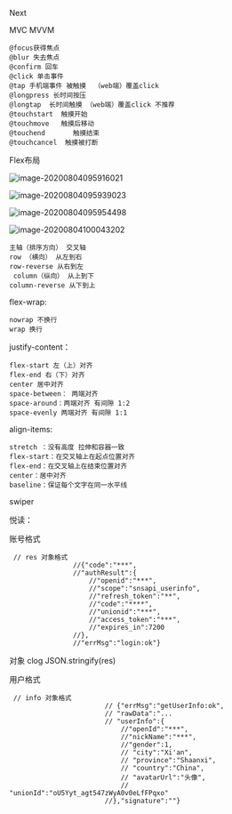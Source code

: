 Next

MVC   MVVM



```
@focus获得焦点
@blur 失去焦点
@confirm 回车
@click 单击事件
@tap 手机端事件 被触摸  （web端）覆盖click
@longpress 长时间按压
@longtap  长时间触摸 （web端）覆盖click 不推荐
@touchstart  触摸开始
@touchmove	 触摸后移动
@touchend		触摸结束 
@touchcancel  触摸被打断

```

Flex布局

![image-20200804095916021](C:\Users\saoren\AppData\Roaming\Typora\typora-user-images\image-20200804095916021.png)

![image-20200804095939023](C:\Users\saoren\AppData\Roaming\Typora\typora-user-images\image-20200804095939023.png)

![image-20200804095954498](C:\Users\saoren\AppData\Roaming\Typora\typora-user-images\image-20200804095954498.png)

![image-20200804100043202](C:\Users\saoren\AppData\Roaming\Typora\typora-user-images\image-20200804100043202.png)

```
主轴（排序方向） 交叉轴  
row （横向） 从左到右
row-reverse 从右到左
 column（纵向） 从上到下
column-reverse 从下到上
```

flex-wrap:

```
nowrap 不换行
wrap 换行
```



justify-content：

```
flex-start 左（上）对齐 
flex-end 右（下）对齐
center 居中对齐
space-between： 两端对齐
space-around：两端对齐 有间隙 1:2
space-evenly 两端对齐 有间隙 1:1
```

align-items: 

```
stretch ：没有高度 拉伸和容器一致
flex-start：在交叉轴上在起点位置对齐
flex-end：在交叉轴上在结束位置对齐
center：居中对齐
baseline：保证每个文字在同一水平线
```

swiper



悦读：

账号格式

```
 // res 对象格式
                //{"code":"***",
                //"authResult":{
                    //"openid":"***",
                    //"scope":"snsapi_userinfo",
                    //"refresh_token":"**",
                    //"code":"****",
                    //"unionid":"***",
                    //"access_token":"***",
                    //"expires_in":7200
                //},
                //"errMsg":"login:ok"}
```



对象 clog JSON.stringify(res)

用户格式

```
 // info 对象格式
                        // {"errMsg":"getUserInfo:ok",
                        // "rawData":"...
                        // "userInfo":{
                            //"openId":"***",
                            //"nickName":"***",
                            //"gender":1,
                            // "city":"Xi'an",
                            // "province":"Shaanxi",
                            // "country":"China",
                            // "avatarUrl":"头像",
                            // "unionId":"oU5Yyt_agt547zWyA0v0eLfFPqxo"
                        //},"signature":""}
```